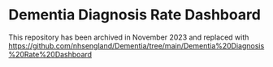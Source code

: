 # Dementia Diagnosis Rate Dashboard

This repository has been archived in November 2023 and replaced with https://github.com/nhsengland/Dementia/tree/main/Dementia%20Diagnosis%20Rate%20Dashboard

